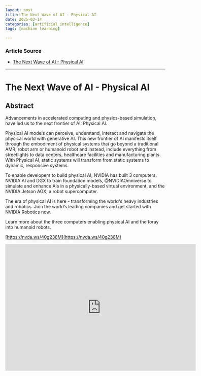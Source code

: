 ```yaml
---
layout: post
title: The Next Wave of AI - Physical AI
date: 2025-03-14
categories: [artificial intelligence]
tags: [machine learning]

---
```


### Article Source


* [The Next Wave of AI - Physical AI](https://www.youtube.com/watch?v=uhLDHA9skFk)

---


# The Next Wave of AI - Physical AI

## Abstract

Advancements in accelerated computing and physics-based simulation, have led us to the next frontier of AI: Physical AI. 

Physical AI models can perceive, understand, interact and navigate the physical world with generative AI.  This new frontier of AI manifests itself through the embodiment of physical systems that go beyond a traditional AMR, robot arm or humanoid robot and instead, include everything from streetlights to data centers, healthcare facilities and manufacturing plants. With Physical AI, static systems will transform from static systems to dynamic, responsive systems. 

To enable developers to build physical AI, NVIDIA has built 3 computers. NVIDIA AI and DGX to train foundation models, @NVIDIAOmniverse to simulate and enhance AIs in a physically-based virtual environment, and the NVIDIA Jetson AGX, a robot supercomputer. 

The era of physical AI is here - transforming the world's heavy industries and robotics. Join the world’s leading companies and get started with NVIDIA Robotics now. 

Learn more about the three computers enabling physical AI and the foray into humanoid robots.

[https://nvda.ws/40g238M](https://nvda.ws/40g238M)

<iframe width="600" height="400" src="https://www.youtube.com/embed/uhLDHA9skFk?si=o2x1KxogORVbkI99" title="YouTube video player" frameborder="0" allow="accelerometer; autoplay; clipboard-write; encrypted-media; gyroscope; picture-in-picture; web-share" referrerpolicy="strict-origin-when-cross-origin" allowfullscreen></iframe>